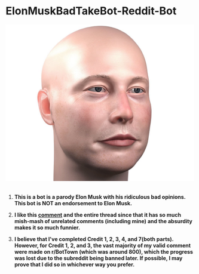# ElonMuskBadTakeBot-Reddit-Bot
![Web Crawler](BaldElon.jpg)
<br />
<br />
1. **This is a bot is a parody Elon Musk with his ridiculous bad opinions. This bot is NOT an endorsement to Elon Musk.**

2. **I like this 
[comment](https://www.reddit.com/r/BotTown2/comments/r0yi9l/comment/hm8222t/?utm_source=share&utm_medium=web2x&context=3) 
and the entire thread since that it has so much mish-mash of unrelated comments (including mine) and the absurdity makes it so much funnier.**

4. **I believe that I've completed Credit 1, 2, 3, 4, and 7(both parts). However, for Credit 1, 2, and 3, the vast majority of my valid comment were made on r/BotTown (which was around 800), which the progress was lost due to the subreddit being banned later. If possible, I may prove that I did so in whichever way you prefer.**
